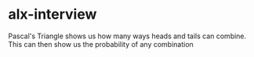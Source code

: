 # alx-interview
Pascal's Triangle shows us how many ways heads and tails can combine. This can then show us the probability of any combination

